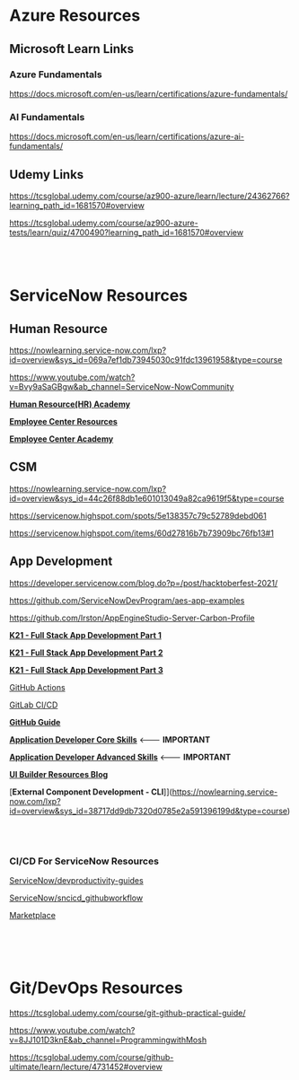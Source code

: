 # Azure Resources

## Microsoft Learn Links

### Azure Fundamentals
https://docs.microsoft.com/en-us/learn/certifications/azure-fundamentals/


### AI Fundamentals
https://docs.microsoft.com/en-us/learn/certifications/azure-ai-fundamentals/


## Udemy Links
https://tcsglobal.udemy.com/course/az900-azure/learn/lecture/24362766?learning_path_id=1681570#overview

https://tcsglobal.udemy.com/course/az900-azure-tests/learn/quiz/4700490?learning_path_id=1681570#overview




<br/>
<br/>



# ServiceNow Resources

## Human Resource
https://nowlearning.service-now.com/lxp?id=overview&sys_id=069a7ef1db73945030c91fdc13961958&type=course

https://www.youtube.com/watch?v=Bvy9aSaGBgw&ab_channel=ServiceNow-NowCommunity

[**Human Resource(HR) Academy**](https://community.servicenow.com/community?id=community_article&sys_id=49315446dbea2010d5c4d9d96896194b)

[**Employee Center Resources**](https://community.servicenow.com/community?id=community_forum&sys_id=dd4ba1e7db0e3810bb4a474d1396192c)

[**Employee Center Academy**](https://community.servicenow.com/community?id=community_article&sys_id=3cc2d0101b6b7050abbcece7624bcbd3)




## CSM
https://nowlearning.service-now.com/lxp?id=overview&sys_id=44c26f88db1e601013049a82ca9619f5&type=course

https://servicenow.highspot.com/spots/5e138357c79c52789debd061

https://servicenow.highspot.com/items/60d27816b7b73909bc76fb13#1




## App Development
https://developer.servicenow.com/blog.do?p=/post/hacktoberfest-2021/

https://github.com/ServiceNowDevProgram/aes-app-examples

https://github.com/Irston/AppEngineStudio-Server-Carbon-Profile

[**K21 - Full Stack App Development Part 1**](https://nowlearning.service-now.com/lxp?id=overview&sys_id=0e6efc161b7fe010a5e699b1b24bcb96&type=course)

[**K21 - Full Stack App Development Part 2**](https://nowlearning.service-now.com/lxp?id=overview&sys_id=f9de7c561b7fe010a5e699b1b24bcbb2&type=course)

[**K21 - Full Stack App Development Part 3**](https://nowlearning.service-now.com/lxp?id=overview&sys_id=214f78961b7fe010a5e699b1b24bcb7f&type=course)

[GitHub Actions](https://www.youtube.com/watch?v=OZtm4tgHVo4&ab_channel=ServiceNowSupport)

[GitLab CI/CD](https://www.youtube.com/watch?v=Y9YjThpAlm8&ab_channel=ServiceNowSupport)

[**GitHub Guide**](https://developer.servicenow.com/dev.do#!/guides/rome/developer-program/github-guide/github-and-the-developer-site-training-guide-introduction)

[**Application Developer Core Skills**](https://nowlearning.service-now.com/lxp?id=overview&sys_id=2374113e87807c50ed3b74c9cebb3525&type=path)   <--- **IMPORTANT**

[**Application Developer Advanced Skills**](https://nowlearning.service-now.com/lxp?id=overview&sys_id=45d691f287c07c50ed3b74c9cebb354d&type=path)   <--- **IMPORTANT**

[**UI Builder Resources Blog**](https://developer.servicenow.com/blog.do?p=/post/quebec-ui-builder-resources/)

[**External Component Development - CLI**]](https://nowlearning.service-now.com/lxp?id=overview&sys_id=38717dd9db7320d0785e2a591396199d&type=course)

<br/><br/>

### CI/CD For ServiceNow Resources
[ServiceNow/devproductivity-guides](https://github.com/ServiceNow/devproductivity-guides/tree/master/pluginsAndIntegrations)

[ServiceNow/sncicd_githubworkflow](https://github.com/ServiceNow/sncicd_githubworkflow)

[Marketplace](https://github.com/marketplace?type=actions&query=servicenow)


<br/>
<br/>
<br/>


# Git/DevOps Resources

https://tcsglobal.udemy.com/course/git-github-practical-guide/

https://www.youtube.com/watch?v=8JJ101D3knE&ab_channel=ProgrammingwithMosh

https://tcsglobal.udemy.com/course/github-ultimate/learn/lecture/4731452#overview














